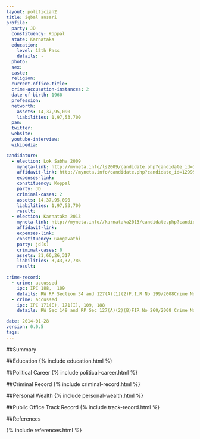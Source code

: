 ```yaml
---
layout: politician2
title: iqbal ansari
profile: 
  party: JD
  constituency: Koppal
  state: Karnataka
  education: 
    level: 12th Pass
    details: -
  photo: 
  sex: 
  caste: 
  religion: 
  current-office-title: 
  crime-accusation-instances: 2
  date-of-birth: 1960
  profession: 
  networth: 
    assets: 14,37,95,090
    liabilities: 1,97,53,700
  pan: 
  twitter: 
  website: 
  youtube-interview: 
  wikipedia: 

candidature: 
  - election: Lok Sabha 2009
    myneta-link: http://myneta.info/ls2009/candidate.php?candidate_id=1299
    affidavit-link: http://myneta.info/candidate.php?candidate_id=1299&scan=original
    expenses-link: 
    constituency: Koppal 
    party: JD
    criminal-cases: 2
    assets: 14,37,95,090
    liabilities: 1,97,53,700
    result:  
  - election: Karnataka 2013
    myneta-link: http://myneta.info//karnataka2013/candidate.php?candidate_id=122
    affidavit-link: 
    expenses-link: 
    constituency: Gangavathi 
    party: jd(s)
    criminal-cases: 0
    assets: 21,66,26,317
    liabilities: 3,43,37,786
    result:  

crime-record: 
  - crime: accussed
    ipc: IPC 188,  109
    details: RW RP Section 34 and 127(A)(1)(2)F.I.R No 199/2008Crime No 141/2008 and C.C No 293/2008 Gramina Police station, GangavathiKoppala District Karnataka State. J.M.F.C CourtDate: 22-05-2008 
  - crime: accussed
    ipc: IPC 171(E), 171(I), 109, 188
    details: RW Sec 149 and RP Sec 127(A)(2)(B)FIR No 260/2008 Crime No 128/2008 and CC No 287/2008 Gramina Police station, GangavathiKoppala District Karnataka State. J.M.F.C CourtDate: 26-06-2008 

date: 2014-01-28
version: 0.0.5
tags: 
---
```

##Summary


##Education
{% include education.html %}


##Political Career
{% include political-career.html %}


##Criminal Record
{% include criminal-record.html %}


##Personal Wealth
{% include personal-wealth.html %}


##Public Office Track Record
{% include track-record.html %}


##References


{% include references.html %}